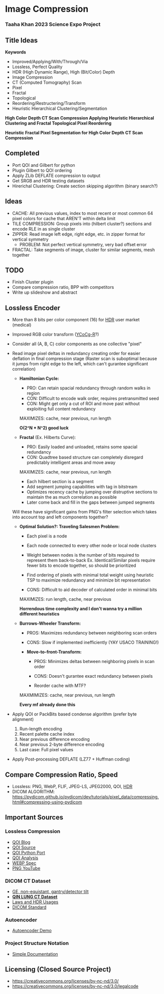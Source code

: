 
# Image Compression
### Taaha Khan 2023 Science Expo Project

## Title Ideas

**Keywords**
- Improved/Applying/With/Through/Via
- Lossless, Perfect Quality
- HDR (High Dynamic Range), High (Bit/Color) Depth
- Image Compression
- CT (Computed Tomography) Scan
- Pixel
- Fractal
- Topological
- Reordering/Restructering/Transform
- Heuristic Hierarchical Clustering/Segmentation

**High Color Depth CT Scan Compression Applying Heuristic Hierarchical Clustering and Fractal Topological Pixel Reordering**

**Heuristic Fractal Pixel Segmentation for High Color Depth CT Scan Compression**

## Completed
- Port QOI and Gilbert for python
- Plugin Gilbert to QOI ordering
- Apply ZLib DEFLATE compression to output
- Get SRGB and HDR testing datasets
- Hirerichal Clustering: Create section skipping algorithm (binary search?)

## Ideas
- CACHE: All previous values, index to most recent or most common 64 pixel colors for cache that AREN'T within delta limit
- TILE COMPRESSION: Group pixels into (hilbert cluster?) sections and encode RLE in as single cluster
- ZIPPER: Read image left edge, right edge, etc. in zipper format for vertical symmetry
	- PROBLEM: Not perfect vertical symmetry, very bad offset error
- FRACTAL: Take segments of image, cluster for similar segments, mesh together

## TODO
- Finish Cluster plugin
- Compare compression ratio, BPP with competitors
- Write up slideshow and abstract

## Lossless Encoder

- More than 8 bits per color component (16) for [HDR](https://en.wikipedia.org/wiki/Multi-exposure_HDR_capture) user market (medical)

- Improved RGB color transform ([YCoCg-R](https://en.wikipedia.org/wiki/YCoCg#The_lifting-based_YCoCg-R_variation)?)

- Consider all (A, B, C) color components as one collective "pixel"

- Read image pixel deltas in redundancy creating order for easier deflation in final compression stage (Raster scan is suboptimal because it jumps from right edge to the left, which can't gurantee significant correlation)

	- **Hamiltonian Cycle:**
		- PRO: Can retain spacial redundancy through random walks in region
		- CON: Difficult to encode walk order, requires pretransmitted seed
		- CON: Might get only a cut of ROI and move past without exploiting full content redundancy

		MAXIMIZES: cache, near previous, run length

		**O(2^N * N^2) good luck**

	- **Fractal** (Ex. Hilberts Curve):

		- PRO: Easily loaded and unloaded, retains some spacial redundancy
		- CON: Quadtree based structure can completely disregard predictably intelligent areas and move away

		MAXIMIZES: cache, near previous, run length

		- Each hilbert section is a segment
		- Add segment jumping capabilities with tag in bitstream
		- Optimizes recency cache by jumping over distruptive sections to maintain the as much correlation as possible
		- Later come back and fill in the gaps between jumped segments
		
	Will these have significant gains from PNG's filter selection which takes into account top and left components together?

	- **Optimal Solution?: Traveling Salesmen Problem:**
		- Each pixel is a node
		- Each node connected to every other node or local node clusters
		- Weight between nodes is the number of bits required to represent them back-to-back
			Ex. Identical/Similar pixels require fewer bits to encode together, so should be prioritized
		- Find ordering of pixels with minimal total weight using heuristic TSP to maximize redundancy and minimize bit representation
		
		- CONS: Difficult to aid decoder of calculated order in minimal bits

		MAXIMIZES: run length, cache, near previous

		**Horrendous time complexity and I don't wanna try a million different heuristics**

	- **Burrows-Wheeler Transform:**

		- PROS: Maximizes redundancy between neighboring scan orders
		- CONS: Slow if implemented inefficiently (YAY USACO TRAINING!)

		- **Move-to-front-Transform:**
			- PROS: Minimizes deltas between neighboring pixels in scan order
			- CONS: Doesn't gurantee exact redundancy between pixels

			- Reorder cache with MTF?

		MAXMIMIZES: cache, near previous, run length

		**Every mf already done this**
	
- Apply QOI or PackBits based condense algorithm (prefer byte alignment)
	1. Run-length encoding
	2. Recent palette cache index
	3. Near previous difference encoding
	4. Near previous 2-byte difference encoding
	5. Last case: Full pixel values

- Apply Post-processing DEFLATE (LZ77 + Huffman coding)

## Compare Compression Ratio, Speed
- Lossless: PNG, WebP, FLIF, JPEG-LS, JPEG2000, QOI, [HDR](https://en.wikipedia.org/wiki/Category:High_dynamic_range_file_formats)
- DICOM ALGORITHM: https://pydicom.github.io/pydicom/dev/tutorials/pixel_data/compressing.html#compressing-using-pydicom

## Important Sources

### Lossless Compression
- [QOI Blog](https://phoboslab.org/log/2021/11/qoi-fast-lossless-image-compression)
- [QOI Source](https://github.com/phoboslab/qoi)
- [QOI Python Port](https://github.com/mathpn/py-qoi)
- [QOI Analysis](https://wiesmann.codiferes.net/wordpress/archives/33156)
- [WEBP Spec](https://developers.google.com/speed/webp/docs/webp_lossless_bitstream_specification)
- [PNG YouTube](https://www.youtube.com/watch?v=EFUYNoFRHQI)

### DICOM CT Dataset
- [GE, non-equistant, gantry/detector tilt](https://www.aliza-dicom-viewer.com/download/datasets)
- **[QIN LUNG CT Dataset](https://wiki.cancerimagingarchive.net/display/Public/QIN+LUNG+CT#19039647a520d4e15ee04e84bf26ec185e5403b7)**
- [Laws and HDR Usages](researchgate.net/profile/David-Clunie/publication/283356591_What_is_Different_About_Medical_Image_Compression/links/56376a3708aeb786b7044b8a/What-is-Different-About-Medical-Image-Compression.pdf)
- [DICOM Standard](https://dicom.nema.org/medical/Dicom/2016e/output/chtml/part05/sect_8.2.html)

### Autoencoder
- [Autoencoder Demo](https://www.datacamp.com/tutorial/reconstructing-brain-images-deep-learning)

### Project Structure Notation
- [Simple Documentation](https://github.com/mitcommlab/Coding-Documentation/blob/master/File-Structure-Case-Studies.md#case-study-2-a-simple-hierarchy)

## Licensing (Closed Source Project)
- https://creativecommons.org/licenses/by-nc-nd/3.0/
- https://creativecommons.org/licenses/by-nc-nd/3.0/legalcode
